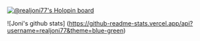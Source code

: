 [![@realjoni77's Holopin board](https://holopin.me/realjoni77)](https://holopin.io/@realjoni77)

![Joni's github stats] (https://github-readme-stats.vercel.app/api?username=realjoni77&theme=blue-green)

<!---
realjoni17/realjoni17 is a ✨ special ✨ repository because its `README.md` (this file) appears on your GitHub profile.
You can click the Preview link to take a look at your changes.
--->

